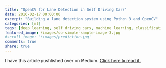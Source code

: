 ```yaml
---
title: "OpenCV for Lane Detection in Self Driving Cars"
date: 2016-02-17 00:00:00
excerpt: "Building a lane detection system using Python 3 and OpenCV"
categories: [ml]
tags: [deep learning, self driving cars, machine learning, classification]
featured_image: /images/so-simple-sample-image-3.jpg 
#scroll_image: '/images/prediction.jpg'
comments: true
share: true
---
```


I have this article pushlished over on Medium. [Click here to read it.](https://medium.com/@galen.ballew/opencv-lanedetection-419361364fc0)